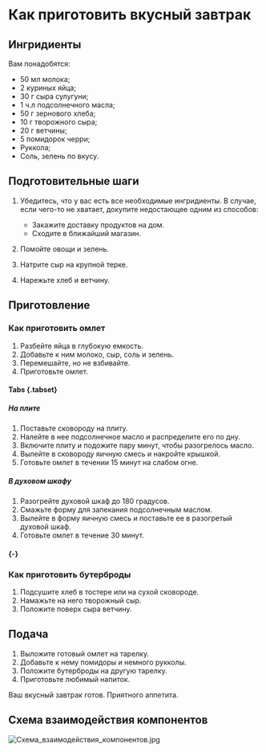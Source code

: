 # Как приготовить вкусный завтрак

## Ингридиенты

Вам понадобятся:

- 50 мл молока;
- 2 куриных яйца;
- 30 г сыра сулугуни;
- 1 ч.л подсолнечного масла;
- 50 г зернового хлеба;
- 10 г творожного сыра;
- 20 г ветчины;
- 5 помидорок черри;
- Руккола;
- Соль, зелень по вкусу.

## Подготовительные шаги

1. Убедитесь, что у вас есть все необходимые ингридиенты. В случае, если чего-то не хватает, докупите недостающее одним из способов:

    - Закажите доставку продуктов на дом.
    - Сходите в ближайший магазин.

2. Помойте овощи и зелень.
3. Натрите сыр на крупной терке.
4. Нарежьте хлеб и ветчину.

## Приготовление

### Как приготовить омлет

1. Разбейте яйца в глубокую емкость.
2. Добавьте к ним молоко, сыр, соль и зелень.
3. Перемешайте, но не взбивайте.
4. Приготовьте омлет.

#### Tabs {.tabset}

##### На плите

1. Поставьте сковороду на плиту.
2. Налейте в нее подсолнечное масло и распределите его по дну.
3. Включите плиту и подожите пару минут, чтобы разогрелось масло.
4. Вылейте в сковороду яичную смесь и накройте крышкой.
5. Готовьте омлет в течении 15 минут на слабом огне.

##### В духовом шкафу

1. Разогрейте духовой шкаф до 180 градусов.
2. Смажьте форму для запекания подсолнечным маслом.
3. Вылейте в форму яичную смесь и поставьте ее в разогретый духовой шкаф.
4. Готовьте омлет в течение 30 минут.

#### {-}

### Как приготовить бутерброды

1. Подсушите хлеб в тостере или на сухой сковороде.
2. Намажьте на него творожный сыр.
3. Положите поверх сыра ветчину.

## Подача

1. Выложите готовый омлет на тарелку.
2. Добавьте к нему помидоры и немного рукколы. 
3. Положите бутерброды на другую тарелку.
4. Приготовьте любимый напиток.

Ваш вкусный завтрак готов. Приятного аппетита.

## Схема взаимодействия компонентов

![Схема_взаимодействия_компонентов.jpg](/Схема_взаимодействия_компонентов.jpg)